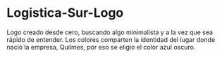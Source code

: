 # Logistica-Sur-Logo
Logo creado desde cero, buscando algo minimalista y a la vez que sea rápido de entender. Los colores comparten la identidad del lugar donde nació la empresa, Quilmes, por eso se eligio el color azul oscuro.
